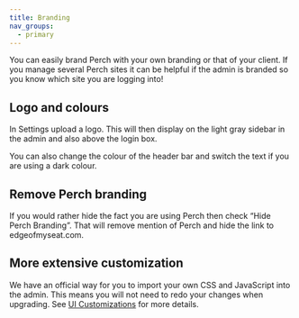 ```yaml
---
title: Branding
nav_groups:
  - primary
---
```


You can easily brand Perch with your own branding or that of your client. If you manage several Perch sites it can be helpful if the admin is branded so you know which site you are logging into!

## Logo and colours

In Settings upload a logo. This will then display on the light gray sidebar in the admin and also above the login box.

You can also change the colour of the header bar and switch the text if you are using a dark colour.

## Remove Perch branding

If you would rather hide the fact you are using Perch then check “Hide Perch Branding”. That will remove mention of Perch and hide the link to edgeofmyseat.com.

## More extensive customization

We have an official way for you to import your own CSS and JavaScript into the admin. This means you will not need to redo your changes when upgrading. See [UI Customizations](/docs/customizing-perch/ui-customizations/) for more details.
